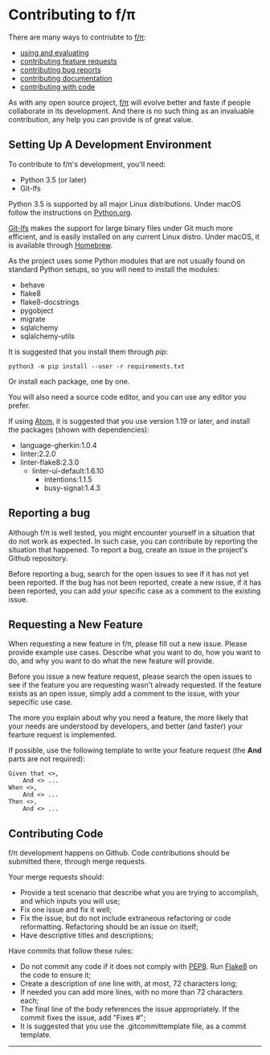 Contributing to f/π
===================

There are many ways to contriubte to [f/π]:

* [using and evaluating](#usage)
* [contributing feature requests](#features)
* [contributing bug reports](#bugs)
* [contributing documentation](#docs)
* [contributing with code](#code)

As with any open source project, [f/π] will evolve better and faste if
people collaborate in its development. And there is no such thing as an
invaluable contribution, any help you can provide is of great value.

## Setting Up A Development Environment

To contribute to f/π's development, you'll need:

* Python 3.5 (or later)
* Git-lfs

Python 3.5 is supported by all major Linux distributions. Under macOS
follow the instructions on [Python.org](https://python.org).

[Git-lfs](https://git-lfs.github.com) makes the support for large binary
files under Git much more efficient, and is easily installed on any
current Linux distro. Under macOS, it is available through
[Homebrew](https://brew.sh).

As the project uses some Python modules that are not usually found on
standard Python setups, so you will need to install the modules:

* behave
* flake8
* flake8-docstrings
* pygobject
* migrate
* sqlalchemy
* sqlalchemy-utils

It is suggested that you install them through _pip_:

```
python3 -m pip install --user -r requirements.txt
```

Or install each package, one by one.

You will also need a source code editor, and you can use any editor you
prefer.

If using [Atom], it is suggested that you use version 1.19 or later, and
install the packages (shown with dependencies):

* language-gherkin:1.0.4
* linter:2.2.0
* linter-flake8:2.3.0
    * linter-ui-default:1.6.10
        * intentions:1.1.5
        * busy-signal:1.4.3

## Reporting a bug

Although f/π is well tested, you might encounter yourself in a situation
that do not work as expected. In such case, you can contribute by
reporting the situation that happened. To report a bug, create an issue
in the project's Github repository.

Before reporting a bug, search for the open issues to see if it has not
yet been reported. If the bug has not been reported, create a new issue,
if it has been reported, you can add your specific case as a comment to
the existing issue.

## Requesting a New Feature <a id="features"/>

When requesting a new feature in f/π, please fill out a new issue.
Please provide example use cases. Describe what you want to do, how you
want to do, and why you want to do what the new feature will provide.

Before you issue a new feature request, please search the open issues to
see if the feature you are requesting wasn't already requested. If the
feature exists as an open issue, simply add a comment to the issue,
with your sepecific use case.

The more you explain about why you need a feature, the more likely that
your needs are understood by developers, and better (and faster) your
fearture request is implemented.

If possible, use the following template to write your feature request
(the **And** parts are not required):

```
Given that <>,
    And <> ...
When <>,
    And <> ...
Then <>,
    And <> ...
```

## Contributing Code <a id="code"/>

f/π development happens on Github. Code contributions should be
submitted there, through merge requests.

Your merge requests should:

- Provide a test scenario that describe what you are trying to
accomplish, and which inputs you will use;
- Fix one issue and fix it well;
- Fix the issue, but do not include extraneous refactoring or code
reformatting. Refactoring should be an issue on itself;
- Have descriptive titles and descriptions;

Have commits that follow these rules:

- Do not commit any code if it does not comply with [PEP8]. Run [Flake8]
on the code to ensure it;
- Create a description of one line with, at most, 72 characters long;
- If needed you can add more lines, with no more than 72 characters
each;
- The final line of the body references the issue appropriately. If the
commit fixes the issue, add "Fixes #<issue>";
- It is suggested that you use the .gitcommittemplate file, as a commit
template.

----
[atom]:https://atom.io
[f/π]:http://rafaeljeffman.com?fpi
[flake8]:https://gitlab.com/pycqa/flake8
[PEP8]:https://www.python.org/dev/peps/pep-0008/
